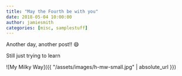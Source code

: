 ```yaml
---
title: "May the Fourth be with you"
date: 2018-05-04 10:00:00
author: jamiesmith
categories: [misc, samplestuff]
---
```


Another day, another post!! :smile:

Still just trying to learn

![My Milky Way]({{ "/assets/images/h-mw-small.jpg" | absolute_url }})
